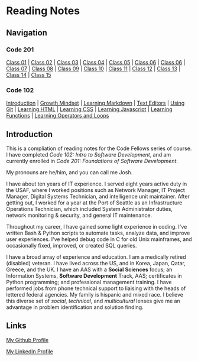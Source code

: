 # Reading Notes

## Navigation

### Code 201

[Class 01](https://frazmatic.github.io/reading-notes/201/class-01) | [Class 02](https://frazmatic.github.io/reading-notes/201/class-02) | [Class 03](https://frazmatic.github.io/reading-notes/201/class-03) | [Class 04]() | [Class 05]() | [Class 06]() | [Class 06]() | [Class 07]() | [Class 08]() | [Class 09]() | [Class 10]() | [Class 11]() | [Class 12]() | [Class 13]() | [Class 14]() | [Class 15]()

### Code 102

[Introduction](https://frazmatic.github.io/reading-notes/) | [Growth Mindset](https://frazmatic.github.io/reading-notes/growth-mindset) | [Learning Markdown](https://frazmatic.github.io/reading-notes/learning-markdown) | [Text Editors](https://frazmatic.github.io/reading-notes/text-editor) | [Using Git](https://frazmatic.github.io/reading-notes/using-git) | [Learning HTML](https://frazmatic.github.io/reading-notes/learning-html) | [Learning CSS](https://frazmatic.github.io/reading-notes/learning-css) | [Learning Javascript](https://frazmatic.github.io/reading-notes/learning-javascript) | [Learning Functions](https://frazmatic.github.io/reading-notes/learning-functions)  | [Learning Operators and Loops](https://frazmatic.github.io/reading-notes/learning-operators-and-loops)

## Introduction

This is a compliation of reading notes for the Code Fellows series of course. I have completed *Code 102: Intro to Software Development*, and am currently enrolled in *Code 201: Foundations of Software Development*.

My pronouns are he/him, and you can call me Josh.

I have about ten years of IT experience. I served eight years active duty in the USAF, where I worked positions such as Network Manager, IT Project Manager, Digital Systems Technician, and intelligence unit maintainer. After getting out, I worked for a year at the Port of Seattle as an Infrastructure Operations Technician, which included System Administrator duties, network monitoring & security, and general IT maintenance. 

Throughout my career, I have gained some light experience in coding. I've written Bash & Python scripts to automate tasks, analyze data, and improve user experiences. I've helped debug code in C for old Unix mainframes, and occasionally fixed, improved, or created SQL queries.

I have a broad array of experience and education. I am a medically retired (disabled) veteran. I have lived across the US, and in Korea, Japan, Qatar, Greece, and the UK. I have an AAS with a **Social Sciences** focus; an Information Systems, **Software Development** Track, AAS; certificates in Python programming; and professional management training. I have performed jobs from phone technical support to liaising with the heads of lettered federal agencies. My family is hispanic and mixed race. I believe this diverse set of *social*, *technical*, and *multicultural* lenses give me an advantage in problem identification and solution finding.

## Links

[My Github Profile](https://github.com/Frazmatic)

[My LinkedIn Profile](https://www.linkedin.com/in/joshua-frazer-127219213/)


